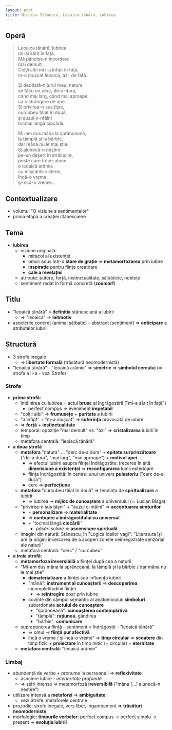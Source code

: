 ```yaml
---
layout: post
title: Nichita Stănescu, Leoaica tânără, iubirea
---
```


## Operă

> Leoaica tânără, iubirea  
> mi-ai sărit în faţă.  
> Mă pândise-n încordare  
> mai demult.  
> Colţii albi mi i-a înfipt în faţă,  
> m-a muşcat leoaica, azi, de faţă.  
>  
> Şi deodată-n jurul meu, natura  
> se făcu un cerc, de-a-dura,  
> când mai larg, când mai aproape,  
> ca o strângere de ape.  
> Şi privirea-n sus ţîşni,  
> curcubeu tăiat în două,  
> şi auzul o-ntâlni  
> tocmai lângă ciocârlii.  
>  
> Mi-am dus mâna la sprânceană,  
> la tâmplă şi la bărbie,  
> dar mâna nu le mai ştie.  
> Şi alunecă-n neştire  
> pe-un deşert în strălucire,  
> peste care trece-alene  
> o leoaică arămie  
> cu mişcările viclene,  
> încă-o vreme,  
> şi-ncă-o vreme...

## Contextualizare

* volumul "O viziune a sentimentelor"
* prima etapă a creației stănesciene

## Tema

* **iubirea**
	* viziune originală:
		* miracol al existenței
		* omul: adus într-o **stare de grație** ⇒ **metamorfozarea** prin iubire
		* **inspirație** pentru ființa creatoare
		* **cale a revelației**
	* atribute: putere, forță, instinctualitate, sălbăticie, noblețe
	* sentiment redat în formă concretă (**zoomorf**)

## Titlu

* "leoaică tânără" = **definiția** stănesciană a iubirii
	* ⇒ "leoaica" → **laitmotiv**
* asocierile concret (animal sălbatic) - abstract (sentiment) ⇒ **anticipare** a atributelor iubirii

## Structură

* 3 strofe inegale
	* ⇒ **libertate formală** (trăsătură neomodernistă)
* "leoaică tânără" - "leoaică arămie" ⇒ **simetrie** ⇒ **simbolul cercului** (≃ strofa a II-a - vezi Strofe)

### Strofe

* **prima strofă**:
	* întâlnirea cu iubirea = actul **brusc** al îngrăgostirii ("mi-a sărit în față")
		* perfect compus ⇒ eveniment **irepetabil**
	* "colții albi" ⇒ **frumusețe** + **puritate** a iubirii
	* "a înfipt" + "m-a mușcat" ⇒ **suferința** provocată de iubire
	* ⇒ **forță** + **instinctualitate**
	* temporal: opoziție "mai demult" vs. "azi" ⇒ **cristalizarea** iubirii în timp
	* metafora centrală: "leoiacă tânără"
* **a doua strofă**
	* **metafora** "natura" ... "cerc de-a dura" + **epitete surprinzătoare** ("de-a dura", "mai larg", "mai aproape") + **motivul apei**
		* ⇒ efectul iubirii asupra ființei îndrăgostite: trecerea în altă **dimensiune a existenței** ⇒ **reconfigurarea** lumii exterioare
		* ființa îndrăgostită: în centrul unui univers **pulsatoriu** ("cerc de-a dura")
		* cerc ⇒ **perfecțiune**
	* **metafora** "curcubeu tăiat în două" ⇒ tendința de **spiritualizare** a iubirii
		* ⇒ iubirea → **mijloc de cunoaștere** a universului (≃ Lucian Blaga)
	* "privirea-n sus țâșni" + "auzul o-ntâlni" ⇒ **accentuarea simțurilor**
		* \+ **personalizare** ⇒ **materialitate**
		* ⇒ **contopire a îndrăgostitului cu universul**
		* \+ "tocmai lângă **ciocârlii**"
			* *păsări solare* ⇒ **ascensiune spirituală**
	* imagini din natură: Stănescu, în "Logica ideilor vagi": "Literatura își are la origini încercarea de a acoperi zonele neînregistrate senzorial ale naturii"
	* metafora centrală: "cerc" / "curcubeu"
* **a treia strofă**:
	* **metamorfoza ireversibilă** a ființei după cea a naturii
	* "Mi-am dus mâna la sprânceană, la tâmplă și la bărbie / dar mâna nu le mai știe"
		* **dematerializare** a ființei sub influența iubirii
		* "mână": **instrument al cunoașterii** ⇒ **descoperirea** incompletitudinii ființei
			* ⇒ **reîntregire** doar prin iubire
		* cuvinte din câmpul semantic al anatomicului: **simboluri** subordonate **actului de cunoaștere**
			* "sprânceană": **cunoașterea contemplativă**
			* "tâmplă": **rațiunea**, gândirea
			* "bărbie": **comunicare**
	* suprapunerea ființă - sentiment = îndrăgostit - "leoaică tânără"
		* ⇒ omul → **ființă pur afectivă**
		* încă o vreme / și-ncă-o vreme" ⇒ **timp circular** ⇒ **scoatere** din timp fizic + **proiectare** în timp mitic (= circular) = **eternitate**
	* **metafora centrală**: "leoaică arămie"

### Limbaj

* abundență de verbe + pronume la  persoana I ⇒  **reflexivitate**
	* asociere iubire - *interioritate profundă*
	* ⇒ stări intense ⇒ metamorfoză **ireversibilă** ("mâna [...] alunecă-n neștire")
* utilizare intensă a **metaforei** ⇒ **ambiguitate**
	* vezi Strofe, metaforele centrale
* prozodic: strofe inegale, vers liber, ingambament ⇒ **trăsături neomoderniste**
* morfologic: **timpurile verbelor**: perfect compus → perfect simplu → prezent ⇒ **evoluția iubirii**